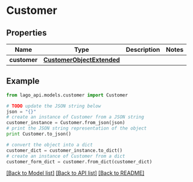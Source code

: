 # Customer


## Properties

Name | Type | Description | Notes
------------ | ------------- | ------------- | -------------
**customer** | [**CustomerObjectExtended**](CustomerObjectExtended.md) |  | 

## Example

```python
from lago_api.models.customer import Customer

# TODO update the JSON string below
json = "{}"
# create an instance of Customer from a JSON string
customer_instance = Customer.from_json(json)
# print the JSON string representation of the object
print Customer.to_json()

# convert the object into a dict
customer_dict = customer_instance.to_dict()
# create an instance of Customer from a dict
customer_form_dict = customer.from_dict(customer_dict)
```
[[Back to Model list]](../README.md#documentation-for-models) [[Back to API list]](../README.md#documentation-for-api-endpoints) [[Back to README]](../README.md)


